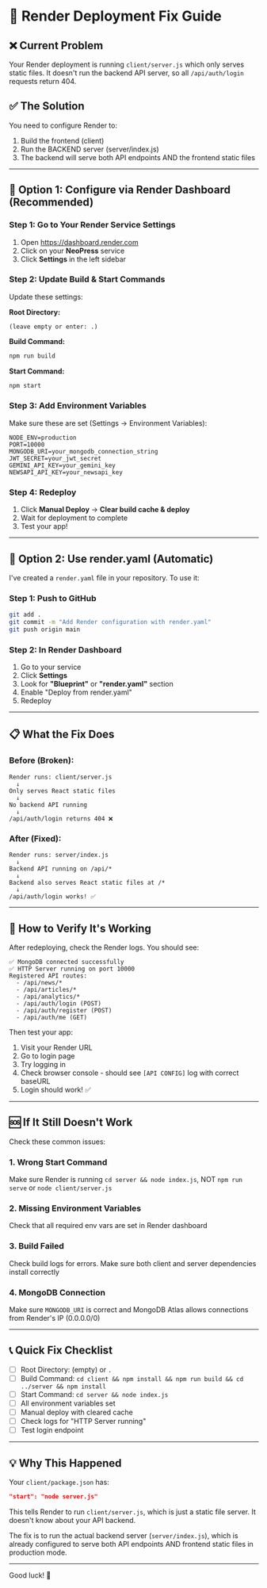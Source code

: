 # 🚀 Render Deployment Fix Guide

## ❌ Current Problem

Your Render deployment is running `client/server.js` which only serves static files. It doesn't run the backend API server, so all `/api/auth/login` requests return 404.

## ✅ The Solution

You need to configure Render to:
1. Build the frontend (client)
2. Run the BACKEND server (server/index.js)
3. The backend will serve both API endpoints AND the frontend static files

---

## 🔧 Option 1: Configure via Render Dashboard (Recommended)

### Step 1: Go to Your Render Service Settings

1. Open https://dashboard.render.com
2. Click on your **NeoPress** service
3. Click **Settings** in the left sidebar

### Step 2: Update Build & Start Commands

Update these settings:

**Root Directory:**
```
(leave empty or enter: .)
```

**Build Command:**
```bash
npm run build
```

**Start Command:**
```bash
npm start
```

### Step 3: Add Environment Variables

Make sure these are set (Settings → Environment Variables):

```
NODE_ENV=production
PORT=10000
MONGODB_URI=your_mongodb_connection_string
JWT_SECRET=your_jwt_secret
GEMINI_API_KEY=your_gemini_key
NEWSAPI_API_KEY=your_newsapi_key
```

### Step 4: Redeploy

1. Click **Manual Deploy** → **Clear build cache & deploy**
2. Wait for deployment to complete
3. Test your app!

---

## 🔧 Option 2: Use render.yaml (Automatic)

I've created a `render.yaml` file in your repository. To use it:

### Step 1: Push to GitHub

```bash
git add .
git commit -m "Add Render configuration with render.yaml"
git push origin main
```

### Step 2: In Render Dashboard

1. Go to your service
2. Click **Settings**
3. Look for **"Blueprint"** or **"render.yaml"** section
4. Enable "Deploy from render.yaml"
5. Redeploy

---

## 📋 What the Fix Does

### Before (Broken):
```
Render runs: client/server.js
  ↓
Only serves React static files
  ↓
No backend API running
  ↓
/api/auth/login returns 404 ❌
```

### After (Fixed):
```
Render runs: server/index.js
  ↓
Backend API running on /api/*
  ↓
Backend also serves React static files at /*
  ↓
/api/auth/login works! ✅
```

---

## 🧪 How to Verify It's Working

After redeploying, check the Render logs. You should see:

```
✅ MongoDB connected successfully
✅ HTTP Server running on port 10000
Registered API routes:
  - /api/news/*
  - /api/articles/*
  - /api/analytics/*
  - /api/auth/login (POST)
  - /api/auth/register (POST)
  - /api/auth/me (GET)
```

Then test your app:
1. Visit your Render URL
2. Go to login page
3. Try logging in
4. Check browser console - should see `[API CONFIG]` log with correct baseURL
5. Login should work! ✅

---

## 🆘 If It Still Doesn't Work

Check these common issues:

### 1. Wrong Start Command
Make sure Render is running `cd server && node index.js`, NOT `npm run serve` or `node client/server.js`

### 2. Missing Environment Variables
Check that all required env vars are set in Render dashboard

### 3. Build Failed
Check build logs for errors. Make sure both client and server dependencies install correctly

### 4. MongoDB Connection
Make sure `MONGODB_URI` is correct and MongoDB Atlas allows connections from Render's IP (0.0.0.0/0)

---

## 📞 Quick Fix Checklist

- [ ] Root Directory: (empty) or `.`
- [ ] Build Command: `cd client && npm install && npm run build && cd ../server && npm install`
- [ ] Start Command: `cd server && node index.js`
- [ ] All environment variables set
- [ ] Manual deploy with cleared cache
- [ ] Check logs for "HTTP Server running"
- [ ] Test login endpoint

---

## 💡 Why This Happened

Your `client/package.json` has:
```json
"start": "node server.js"
```

This tells Render to run `client/server.js`, which is just a static file server. It doesn't know about your API backend.

The fix is to run the actual backend server (`server/index.js`), which is already configured to serve both API endpoints AND frontend static files in production mode.

---

Good luck! 🚀
